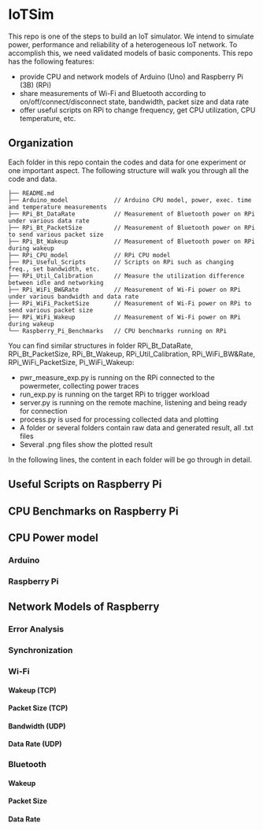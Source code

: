 # IoTSim
This repo is one of the steps to build an IoT simulator. We intend to simulate power, performance and
reliability of a heterogeneous IoT network. To accomplish this, we need validated models of basic
components. This repo has the following features:

- provide CPU and network models of Arduino (Uno) and Raspberry Pi (3B) (RPi)
- share measurements of Wi-Fi and Bluetooth according to on/off/connect/disconnect state,
bandwidth, packet size and data rate
- offer useful scripts on RPi to change frequency, get CPU utilization, CPU temperature, etc.

## Organization
Each folder in this repo contain the codes and data for one experiment or one important aspect.
The following structure will walk you through all the code and data.
```
├── README.md
├── Arduino_model             // Arduino CPU model, power, exec. time and temperature measurements
├── RPi_Bt_DataRate           // Measurement of Bluetooth power on RPi under various data rate
├── RPi_Bt_PacketSize         // Measurement of Bluetooth power on RPi to send various packet size
├── RPi_Bt_Wakeup             // Measurement of Bluetooth power on RPi during wakeup
├── RPi_CPU_model             // RPi CPU model
├── RPi_Useful_Scripts        // Scripts on RPi such as changing freq., set bandwidth, etc.
├── RPi_Util_Calibration      // Measure the utilization difference between idle and networking
├── RPi_WiFi_BW&Rate          // Measurement of Wi-Fi power on RPi under various bandwidth and data rate
├── RPi_WiFi_PacketSize       // Measurement of Wi-Fi power on RPi to send various packet size
├── RPi_WiFi_Wakeup           // Measurement of Wi-Fi power on RPi during wakeup
└── Raspberry_Pi_Benchmarks   // CPU benchmarks running on RPi
```
You can find similar structures in folder RPi\_Bt\_DataRate, RPi\_Bt\_PacketSize, RPi\_Bt\_Wakeup, 
RPi\_Util\_Calibration, RPi\_WiFi\_BW&Rate, RPi\_WiFi\_PacketSize, Pi\_WiFi\_Wakeup:
- pwr\_measure\_exp.py is running on the RPi connected to the powermeter, collecting power
traces
- run\_exp.py is running on the target RPi to trigger workload
- server.py is running on the remote machine, listening and being ready for 
connection
- process.py is used for processing collected data and plotting
- A folder or several folders contain raw data and generated result, all .txt files
- Several .png files show the plotted result

In the following lines, the content in each folder will be go through in detail.

## Useful Scripts on Raspberry Pi

## CPU Benchmarks on Raspberry Pi

## CPU Power model

### Arduino

### Raspberry Pi

## Network Models of Raspberry

### Error Analysis

### Synchronization

### Wi-Fi

#### Wakeup (TCP)

#### Packet Size (TCP)

#### Bandwidth (UDP)

#### Data Rate (UDP)

### Bluetooth

#### Wakeup

#### Packet Size

#### Data Rate
